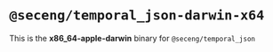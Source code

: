 # `@seceng/temporal_json-darwin-x64`

This is the **x86_64-apple-darwin** binary for `@seceng/temporal_json`
